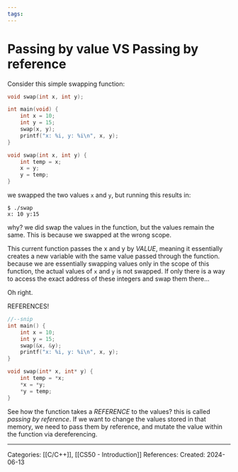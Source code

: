 ```yaml
---
tags:
---
```

# Passing by value VS Passing by reference
Consider this simple swapping function:
```C
void swap(int x, int y);

int main(void) {
	int x = 10;
	int y = 15;
	swap(x, y);
	printf("x: %i, y: %i\n", x, y);
}

void swap(int x, int y) {
	int temp = x;
	x = y;
	y = temp;
}
```
we swapped the two values `x` and `y`, but running this results in:
```
$ ./swap
x: 10 y:15
```
why? we did swap the values in the function, but the values remain the same. This is because we swapped at the wrong scope.

This current function passes the x and y by _VALUE_, meaning it essentially creates a new variable with the same value passed through the function. because we are essentially swapping values only in the scope of this function, the actual values of `x` and `y` is not swapped. If only there is a way to access the exact address of these integers and swap them there...

Oh right.

REFERENCES!

```C
//--snip
int main() { 
	int x = 10;
	int y = 15;
	swap(&x, &y);
	printf("x: %i, y: %i\n", x, y);
}

void swap(int* x, int* y) {
	int temp = *x;
	*x = *y;
	*y = temp;
}
```
See how the function takes a _REFERENCE_ to the values? this is called _passing by reference_. If we want to change the values stored in that memory, we need to pass them by reference, and mutate the value within the function via dereferencing.

---
Categories: [[C/C++]], [[CS50 - Introduction]]
References:
Created: 2024-06-13
